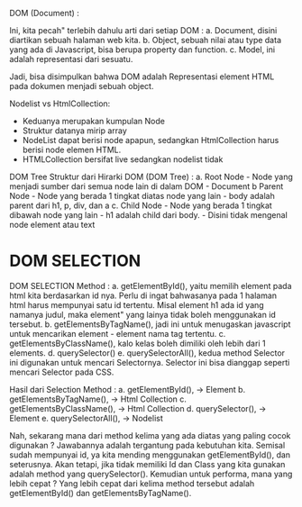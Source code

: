 DOM (Document) :

Ini, kita pecah" terlebih dahulu arti dari setiap DOM :
a. Document, disini diartikan sebuah halaman web kita.
b. Object, sebuah nilai atau type data yang ada di Javascript, bisa berupa property dan function.
c. Model, ini adalah representasi dari sesuatu.

Jadi, bisa disimpulkan bahwa DOM adalah Representasi element HTML pada dokumen menjadi sebuah object.

Nodelist vs HtmlCollection:
- Keduanya merupakan kumpulan Node
- Struktur datanya mirip array
- NodeList dapat berisi node apapun, sedangkan HtmlCollection harus berisi node elemen HTML.
- HTMLCollection bersifat live sedangkan nodelist tidak

DOM Tree
Struktur dari Hirarki DOM (DOM Tree) :
a. Root Node
    - Node yang menjadi sumber dari semua node lain di dalam DOM
    - Document
b Parent Node
    - Node yang berada 1 tingkat diatas node yang lain
    - body adalah parent dari h1, p, div, dan a
c. Child Node
    - Node yang berada 1 tingkat dibawah node yang lain
    - h1 adalah child dari body.
    - Disini tidak mengenal node element atau text

<h1>DOM SELECTION</h1>
DOM SELECTION Method :
a. getElementById(), yaitu memilih element pada html kita berdasarkan id nya. Perlu di ingat bahwasanya pada 1 halaman html harus mempunyai satu id tertentu. Misal element h1 ada id yang namanya judul, maka element" yang lainya tidak boleh menggunakan id tersebut.
b. getElementsByTagName(), jadi ini untuk menugaskan javascript untuk mencarikan element - element nama tag tertentu.
c. getElementsByClassName(), kalo kelas boleh dimiliki oleh lebih dari 1 elements.
d. querySelector()
e. querySelectorAll(), kedua method Selector ini digunakan untuk mencari Selectornya. Selector ini bisa dianggap seperti mencari Selector pada CSS.

Hasil dari Selection Method :
a. getElementById(), -> Element
b. getElementsByTagName(), -> Html Collection
c. getElementsByClassName(), -> Html Collection
d. querySelector(), -> Element
e. querySelectorAll(), -> Nodelist

Nah, sekarang mana dari method kelima yang ada diatas yang paling cocok digunakan ? Jawabannya adalah tergantung pada kebutuhan kita. Semisal sudah mempunyai id, ya kita mending menggunakan getElementById(), dan seterusnya. Akan tetapi, jika tidak memiliki Id dan Class yang kita gunakan adalah method yang querySelector(). Kemudian untuk performa, mana yang lebih cepat ? Yang lebih cepat dari kelima method tersebut adalah getElementById() dan getElementsByTagName().